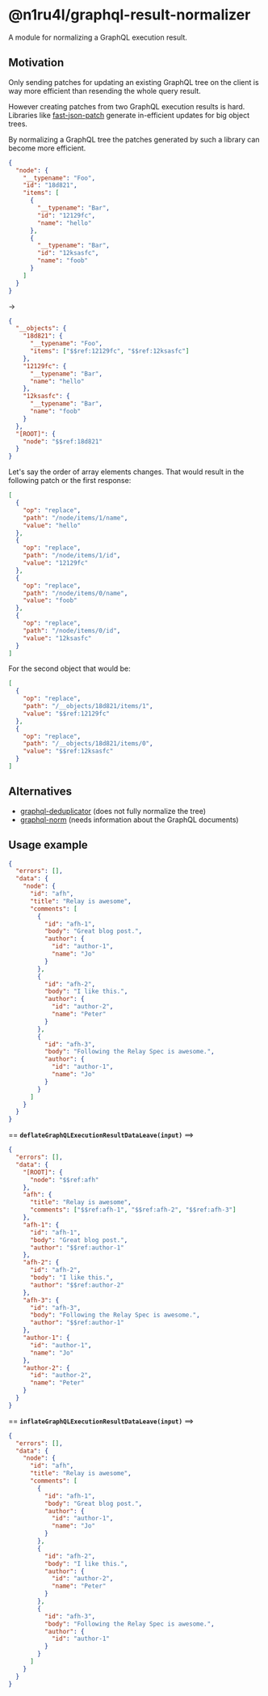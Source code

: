 # @n1ru4l/graphql-result-normalizer

A module for normalizing a GraphQL execution result.

## Motivation

Only sending patches for updating an existing GraphQL tree on the client is way more efficient than resending the whole query result.

However creating patches from two GraphQL execution results is hard. Libraries like [fast-json-patch](https://github.com/Starcounter-Jack/JSON-Patch) generate in-efficient updates for big object trees.

By normalizing a GraphQL tree the patches generated by such a library can become more efficient.

```json
{
  "node": {
    "__typename": "Foo",
    "id": "18d821",
    "items": [
      {
        "__typename": "Bar",
        "id": "12129fc",
        "name": "hello"
      },
      {
        "__typename": "Bar",
        "id": "12ksasfc",
        "name": "foob"
      }
    ]
  }
}
```

->

```json
{
  "__objects": {
    "18d821": {
      "__typename": "Foo",
      "items": ["$$ref:12129fc", "$$ref:12ksasfc"]
    },
    "12129fc": {
      "__typename": "Bar",
      "name": "hello"
    },
    "12ksasfc": {
      "__typename": "Bar",
      "name": "foob"
    }
  },
  "[ROOT]": {
    "node": "$$ref:18d821"
  }
}
```

Let's say the order of array elements changes. That would result in the following patch or the first response:

```json
[
  {
    "op": "replace",
    "path": "/node/items/1/name",
    "value": "hello"
  },
  {
    "op": "replace",
    "path": "/node/items/1/id",
    "value": "12129fc"
  },
  {
    "op": "replace",
    "path": "/node/items/0/name",
    "value": "foob"
  },
  {
    "op": "replace",
    "path": "/node/items/0/id",
    "value": "12ksasfc"
  }
]
```

For the second object that would be:

```json
[
  {
    "op": "replace",
    "path": "/__objects/18d821/items/1",
    "value": "$$ref:12129fc"
  },
  {
    "op": "replace",
    "path": "/__objects/18d821/items/0",
    "value": "$$ref:12ksasfc"
  }
]
```

## Alternatives

- [graphql-deduplicator](https://github.com/gajus/graphql-deduplicator) (does not fully normalize the tree)
- [graphql-norm](https://github.com/dividab/graphql-norm) (needs information about the GraphQL documents)

## Usage example

```json
{
  "errors": [],
  "data": {
    "node": {
      "id": "afh",
      "title": "Relay is awesome",
      "comments": [
        {
          "id": "afh-1",
          "body": "Great blog post.",
          "author": {
            "id": "author-1",
            "name": "Jo"
          }
        },
        {
          "id": "afh-2",
          "body": "I like this.",
          "author": {
            "id": "author-2",
            "name": "Peter"
          }
        },
        {
          "id": "afh-3",
          "body": "Following the Relay Spec is awesome.",
          "author": {
            "id": "author-1",
            "name": "Jo"
          }
        }
      ]
    }
  }
}
```

== **`deflateGraphQLExecutionResultDataLeave(input)`** ==>

```json
{
  "errors": [],
  "data": {
    "[ROOT]": {
      "node": "$$ref:afh"
    },
    "afh": {
      "title": "Relay is awesome",
      "comments": ["$$ref:afh-1", "$$ref:afh-2", "$$ref:afh-3"]
    },
    "afh-1": {
      "id": "afh-1",
      "body": "Great blog post.",
      "author": "$$ref:author-1"
    },
    "afh-2": {
      "id": "afh-2",
      "body": "I like this.",
      "author": "$$ref:author-2"
    },
    "afh-3": {
      "id": "afh-3",
      "body": "Following the Relay Spec is awesome.",
      "author": "$$ref:author-1"
    },
    "author-1": {
      "id": "author-1",
      "name": "Jo"
    },
    "author-2": {
      "id": "author-2",
      "name": "Peter"
    }
  }
}
```

== **`inflateGraphQLExecutionResultDataLeave(input)`** ==>

```json
{
  "errors": [],
  "data": {
    "node": {
      "id": "afh",
      "title": "Relay is awesome",
      "comments": [
        {
          "id": "afh-1",
          "body": "Great blog post.",
          "author": {
            "id": "author-1",
            "name": "Jo"
          }
        },
        {
          "id": "afh-2",
          "body": "I like this.",
          "author": {
            "id": "author-2",
            "name": "Peter"
          }
        },
        {
          "id": "afh-3",
          "body": "Following the Relay Spec is awesome.",
          "author": {
            "id": "author-1"
          }
        }
      ]
    }
  }
}
```
